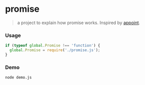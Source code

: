 # promise

> a project to explain how promise works. Inspired by [appoint](https://github.com/nswbmw/appoint).

### Usage

```javascript
if (typeof global.Promise !== 'function') {
  global.Promise = require('./promise.js');
}
```
### Demo

```bash
node demo.js
```
